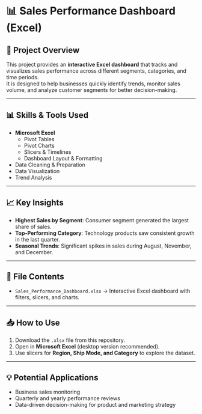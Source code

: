# 📊 Sales Performance Dashboard (Excel)

## 📌 Project Overview
This project provides an **interactive Excel dashboard** that tracks and visualizes sales performance across different segments, categories, and time periods.  
It is designed to help businesses quickly identify trends, monitor sales volume, and analyze customer segments for better decision-making.

---

## 📊 Skills & Tools Used
- **Microsoft Excel**
  - Pivot Tables
  - Pivot Charts
  - Slicers & Timelines
  - Dashboard Layout & Formatting
- Data Cleaning & Preparation
- Data Visualization
- Trend Analysis

---

## 📈 Key Insights
- **Highest Sales by Segment**: Consumer segment generated the largest share of sales.
- **Top-Performing Category**: Technology products saw consistent growth in the last quarter.
- **Seasonal Trends**: Significant spikes in sales during August, November, and December.

---

## 📂 File Contents
- `Sales_Performance_Dashboard.xlsx` → Interactive Excel dashboard with filters, slicers, and charts.

---

## 📥 How to Use
1. Download the `.xlsx` file from this repository.
2. Open in **Microsoft Excel** (desktop version recommended).
3. Use slicers for **Region, Ship Mode, and Category** to explore the dataset.

---

## 💡 Potential Applications
- Business sales monitoring
- Quarterly and yearly performance reviews
- Data-driven decision-making for product and marketing strategy

